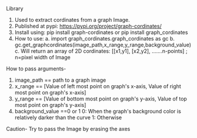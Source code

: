 Library
1. Used to extract cordinates from a graph Image.
1. Published at pypi:  https://pypi.org/project/graph-cordinates/
2. Install using: pip install graph-cordinates or pip install graph_cordinates
3. How to use:
   a. import graph_cordinates.graph_cordinates as gc 
   b. gc.get_graphcordinates(image_path,x_range,y_range,background_value)
   c. Will return an array of 2D cordinates: [[x1,y1], [x2,y2], .......n-points]  ; n=pixel width of Image

How to pass arguments-
1. image_path == path to a graph image
2. x_range    == [Value of left most point on graph's x-axis, Value of right most point on graph's x-axis]
3. y_range    == [Value of bottom most point on graph's y-axis, Value of top most point on graph's y-axis]
4. background_value ==0 or 1
     0: When the graph's background color is relatively darker than the curve
     1: Otherwise

Caution- 
  Try to pass the Image by erasing the axes
  

  
